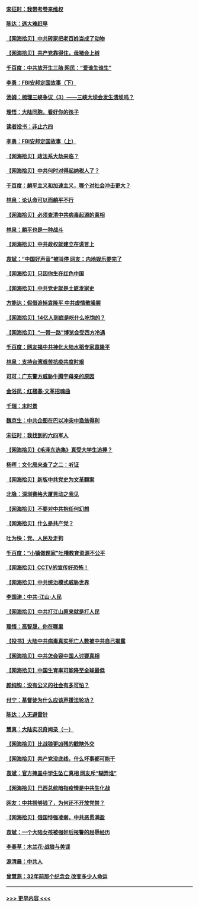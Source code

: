 #### [宋征时：我带考卷来维权](../pages/nsc993/n12994088.md?t=06031752) 
#### [陈达：逃大难赶早](../pages/nsc993/n12993569.md?t=06031752) 
#### [【网海拾贝】中共砖家把老百姓当成了动物](../pages/nsc993/n12993483.md?t=06031752) 
#### [【网海拾贝】共产党靠得住，母猪会上树](../pages/nsc993/n12990730.md?t=06031752) 
#### [千百度：中共放开生三胎 网民：“爱谁生谁生”](../pages/nsc993/n12990644.md?t=06031752) 
#### [李勇：FBI安邦定国故事（下）](../pages/nsc993/n12987854.md?t=06031752) 
#### [汤姆：梳理三峡争议（3）——三峡大坝会发生溃坝吗？](../pages/nsc993/n12989806.md?t=06031752) 
#### [理悟：大陆同胞，看好你的孩子](../pages/nsc993/n12989778.md?t=06031752) 
#### [读者投书：非止六四](../pages/nsc993/n12989673.md?t=06031752) 
#### [李勇：FBI安邦定国故事（上）](../pages/nsc993/n12987749.md?t=06031752) 
#### [【网海拾贝】政法系大劫来临？](../pages/nsc993/n12987596.md?t=06031752) 
#### [【网海拾贝】中共何时对得起纳税人了？](../pages/nsc993/n12985578.md?t=06031752) 
#### [千百度：躺平主义和加速主义，哪个对社会冲击更大？](../pages/nsc993/n12985512.md?t=06031752) 
#### [林泉：论认命可以而躺平不行](../pages/nsc993/n12985505.md?t=06031752) 
#### [【网海拾贝】必须查清中共病毒起源的真相](../pages/nsc993/n12984276.md?t=06031752) 
#### [林泉：躺平也是一种战斗](../pages/nsc993/n12984194.md?t=06031752) 
#### [【网海拾贝】中共政权就建立在谎言上](../pages/nsc993/n12981880.md?t=06031752) 
#### [袁斌：“中国好声音”被叫停 网友：内地娱乐要完了](../pages/nsc993/n12981826.md?t=06031752) 
#### [【网海拾贝】只因你生在红色中国](../pages/nsc993/n12979096.md?t=06031752) 
#### [【网海拾贝】中共党史就是土匪发家史](../pages/nsc993/n12976478.md?t=06031752) 
#### [方能达：假借追悼袁隆平 中共虚情散臊腥](../pages/nsc993/n12976396.md?t=06031752) 
#### [【网海拾贝】14亿人到底是吃什么吃饱的？](../pages/nsc993/n12974125.md?t=06031752) 
#### [【网海拾贝】“一带一路”博览会受西方冷遇](../pages/nsc993/n12971787.md?t=06031752) 
#### [千百度：网友揭中共神化大陆水稻专家袁隆平](../pages/nsc993/n12971733.md?t=06031752) 
#### [林泉：支持台湾艰苦抗疫共度时艰](../pages/nsc993/n12971350.md?t=06031752) 
#### [可可：广东警方威胁牛腾宇母亲的原因](../pages/nsc993/n12971100.md?t=06031752) 
#### [金浴凤：红楼春·文革招魂曲](../pages/nsc993/n12970354.md?t=06031752) 
#### [千瑞：末时景](../pages/nsc993/n12970337.md?t=06031752) 
#### [魏京生：中共企图在巴以冲突中渔翁得利](../pages/nsc993/n12970286.md?t=06031752) 
#### [宋征时：我找到的六四军人](../pages/nsc993/n12970213.md?t=06031752) 
#### [【网海拾贝】《毛泽东选集》真受大学生追捧？](../pages/nsc993/n12968779.md?t=06031752) 
#### [杨晖：文化局来查了之二：听证](../pages/nsc993/n12966528.md?t=06031752) 
#### [【网海拾贝】新版中共党史为文革翻案](../pages/nsc993/n12967526.md?t=06031752) 
#### [北隐：深圳赛格大厦晃动之我见](../pages/nsc993/n12967393.md?t=06031752) 
#### [【网海拾贝】不要对中共抱任何幻想](../pages/nsc993/n12965222.md?t=06031752) 
#### [【网海拾贝】什么是共产党？](../pages/nsc993/n12962781.md?t=06031752) 
#### [吐为快：党、人民及走狗](../pages/nsc993/n12962747.md?t=06031752) 
#### [千百度：“小镇做题家”吐槽教育资源不公平](../pages/nsc993/n12962705.md?t=06031752) 
#### [【网海拾贝】CCTV的宣传好恐怖！](../pages/nsc993/n12959984.md?t=06031752) 
#### [【网海拾贝】中共统治模式威胁世界](../pages/nsc993/n12957622.md?t=06031752) 
#### [李国涛：中共‧江山‧人民](../pages/nsc993/n12957502.md?t=06031752) 
#### [【网海拾贝】中共打江山原来就是打人民](../pages/nsc993/n12954345.md?t=06031752) 
#### [理悟：高智晟，你在哪里](../pages/nsc993/n12953115.md?t=06031752) 
#### [【投书】大陆中共病毒真实死亡人数被中共自己揭露](../pages/nsc993/n12953050.md?t=06031752) 
#### [【网海拾贝】中共怎会容中国人讨要真相](../pages/nsc993/n12952161.md?t=06031752) 
#### [【网海拾贝】中国生育率可能降至全球最低](../pages/nsc993/n12948793.md?t=06031752) 
#### [颜纯钩：没有公义的社会有多可怕？](../pages/nsc993/n12947626.md?t=06031752) 
#### [付宁：基督徒为什么应该声援法轮功？](../pages/nsc993/n12947233.md?t=06031752) 
#### [陈达：人无避雷针](../pages/nsc993/n12947098.md?t=06031752) 
#### [慧真：大陆实况奇闻录（一）](../pages/nsc993/n12945811.md?t=06031752) 
#### [【网海拾贝】比战狼更凶残的戳瞎外交](../pages/nsc993/n12945717.md?t=06031752) 
#### [【网海拾贝】共产党没底线，什么坏事都可能干](../pages/nsc993/n12942090.md?t=06031752) 
#### [袁斌：官方掩盖中学生坠亡真相 网友斥“糊弄谁”](../pages/nsc993/n12942029.md?t=06031752) 
#### [【网海拾贝】巴西总统暗指疫情是中共生化战](../pages/nsc993/n12938999.md?t=06031752) 
#### [网友：中共捞够钱了，为何还不开放党禁？](../pages/nsc993/n12938952.md?t=06031752) 
#### [【网海拾贝】俄国恃强凌弱，中共恶贯满盈](../pages/nsc993/n12936626.md?t=06031752) 
#### [袁斌：一个大陆女孩被强奸后报警的屈辱经历](../pages/nsc993/n12936547.md?t=06031752) 
#### [李春草：木兰花·战狼与美谍](../pages/nsc993/n12935995.md?t=06031752) 
#### [源清晨：中共人](../pages/nsc993/n12935589.md?t=06031752) 
#### [曾慧燕：32年前那个纪念会 改变多少人命运](../pages/nsc993/n12934233.md?t=06031752) 

----
#### [ >>> 更早内容 <<< ](../indexes/nsc993-earlier.md)
